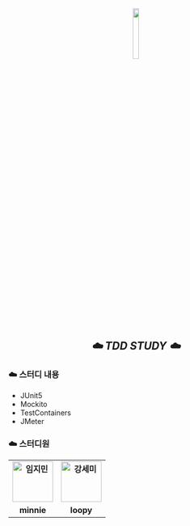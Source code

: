 <div align="center">
  <img src="https://user-images.githubusercontent.com/50178026/159714572-6ec0fdca-2ce1-4611-8d27-c53e10b32fd5.png" width="16%" height="16%"/>
 <h2> 
 <i>☁️ TDD STUDY ☁️ </i> 
 </h2>
</div>  

### ☁️  스터디 내용
- JUnit5
- Mockito
- TestContainers
- JMeter

### ☁️  스터디원
<table style="font-weight : bold">
    <tr>
        <td align="center">
            <a href="https://github.com/jimin3263">                 
                <img alt="임지민" src="https://avatars.githubusercontent.com/jimin3263" width="80" />            
            </a>
        </td>
        <td align="center">
            <a href="https://github.com/semi-cloud">                 
                <img alt="강세미" src="https://avatars.githubusercontent.com/semi-cloud" width="80" />            
            </a>
        </td>
    </tr>
    <tr>
        <td align="center">minnie</td>
        <td align="center">loopy</td>
    </tr>
</table>
